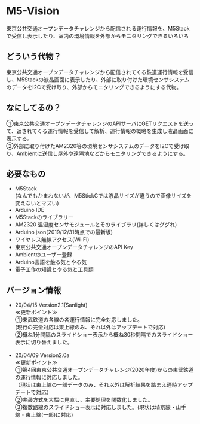 # M5-Vision
東京公共交通オープンデータチャレンジから配信される運行情報を、M5Stackで受信し表示したり、室内の環境情報を外部からモニタリングできるいろいろ
## どういう代物？
東京公共交通オープンデータチャレンジから配信されてくる鉄道運行情報を受信し、M5Stackの液晶画面に表示したり、外部に取り付けた環境センサシステムのデータをI2Cで受け取り、外部からモニタリングできるようにする代物。
## なにしてるの？
①東京公共交通オープンデータチャレンジのAPIサーバにGETリクエストを送って、返されてくる運行情報を受信して解析、運行情報の概略を生成し液晶画面に表示する。<br>
②外部に取り付けたAM2320等の環境センサシステムのデータをI2Cで受け取り、Ambientに送信し屋外や遠隔地などからモニタリングできるようにする。<br>
## 必要なもの
* M5Stack <br> 
(なんでもかまわないが、M5StickCでは液晶サイズが違うので画像サイズを変えないとマズい)
* Arduino IDE
* M5Stackのライブラリー
* AM2320 温湿度センサモジュールとそのライブラリ(詳しくはググれ)
* Arduino json(2019/12/31時点での最新版)
* ワイヤレス無線アクセス(Wi-Fi)
* 東京公共交通オープンデータチャレンジのAPI Key
* Ambientのユーザー登録
* Arduino言語を触る気とやる気
* 電子工作の知識とやる気と工具類
## バージョン情報
* 20/04/15 Version2.1(Sanlight) <br> 
  ≪更新ポイント≫<br>
  ①東武鉄道の各線の各運行情報に完全対応しました。<br>
  (現行の完全対応は東上線のみ、それ以外はアップデートで対応)<br>
  ②概ね1分間隔のスライドショー表示から概ね30秒間隔でのスライドショー表示に切り替えました。<br>
  <br>
* 20/04/09 Version2.0a <br> 
  ≪更新ポイント≫<br>
  ①第4回東京公共交通オープンデータチャレンジ(2020年度)からの東武鉄道の運行情報に対応しました。<br>
  （現状は東上線の一部データのみ、それ以外は解析結果を踏まえ適時アップデートで対応）<br>
  ②実装方式を大幅に見直し、主要処理を関数化しました。<br>
  ③複数路線のスライドショー表示に対応しました。(現状は埼京線・山手線・東上線(一部)に対応)<br>
